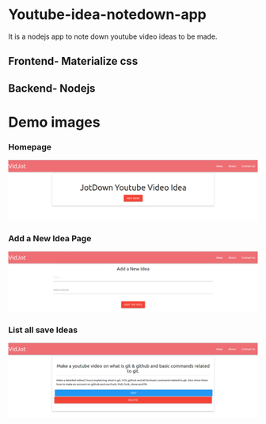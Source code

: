 # Youtube-idea-notedown-app
It is a nodejs app to note down youtube video ideas to be made.
## Frontend- Materialize css
## Backend- Nodejs
# Demo images
### Homepage
![Homepage](https://raw.githubusercontent.com/techievivek/Youtube-idea-notedown-app/master/videjot1.png)
### Add a New Idea Page
![Add a New Idea Page](https://raw.githubusercontent.com/techievivek/Youtube-idea-notedown-app/master/videjot2.png)
### List all save Ideas
![List all the saved Idea](https://raw.githubusercontent.com/techievivek/Youtube-idea-notedown-app/master/vidjot3.png)
